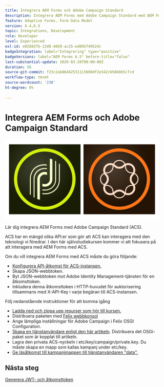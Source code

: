 ```yaml
---
title: Integrera AEM Forms och Adobe Campaign Standard
description: Integrera AEM Forms med Adobe Campaign Standard med AEM Forms Form Data Model för att hämta information om ACS-kampanjprofiler osv.
feature: Adaptive Forms, Form Data Model
version: 6.4,6.5
topic: Integrations, Development
role: Developer
level: Experienced
exl-id: e028837b-13d8-4058-ac25-ed095f49524c
badgeIntegration: label="Integrering" type="positive"
badgeVersions: label="AEM Forms 6.5" before-title="false"
last-substantial-update: 2020-03-20T00:00:00Z
duration: 56
source-git-commit: f23c2ab86d42531113690df2e342c65060b5c7cd
workflow-type: tm+mt
source-wordcount: '238'
ht-degree: 0%

---
```


# Integrera AEM Forms och Adobe Campaign Standard

![formulärsandkampanj](assets/helpx-cards-forms.png)

Lär dig integrera AEM Forms med Adobe Campaign Standard (ACS).

ACS har en mängd olika API:er som gör att ACS kan interagera med den teknologi vi föredrar. I den här självstudiekursen kommer vi att fokusera på att interagera med AEM Forms med ACS.

Om du vill integrera AEM Forms med ACS måste du göra följande:

* [Konfigurera API-åtkomst för ACS-instansen.](https://experienceleague.adobe.com/docs/campaign-standard/using/working-with-apis/get-started-apis.html?lang=en)
* Skapa JSON-webbtoken.
* Byt JSON-webbtoken mot Adobe Identity Management-tjänsten för en åtkomsttoken.
* Inkludera denna åtkomsttoken i HTTP-huvudet för auktorisering tillsammans med X-API-Key i varje begäran till ACS-instansen.

Följ nedanstående instruktioner för att komma igång

* [Ladda ned och zippa upp resurser som hör till kursen.](assets/aem-forms-and-acs-bundles.zip)
* Distribuera paketen med [Felix webbkonsol](http://localhost:4502/system/console/bundles)
* Ange lämpliga inställningar för Adobe Campaign i Felix OSGI Configuration.
* [Skapa en tjänstanvändare enligt den här artikeln](/help/forms/adaptive-forms/service-user-tutorial-develop.md). Distribuera det OSGi-paket som är kopplat till artikeln.
* Lagra den privata ACS-nyckeln i etc/key/campaign/private.key. Du måste skapa en mapp som kallas kampanj under etc/key.
* [Ge läsåtkomst till kampanjmappen till tjänstanvändaren &quot;data&quot;.](http://localhost:4502/useradmin)

## Nästa steg

[Generera JWT- och åtkomsttoken](partone.md)
